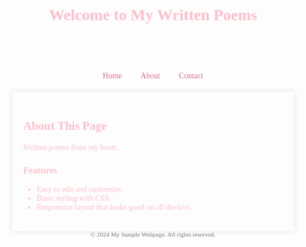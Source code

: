<!DOCTYPE html>
<html lang="en">
<head>
 <meta charset="UTF-8">
 <meta http-equiv="X-UA-Compatible" content="IE=edge">
 <meta name="viewport" content="width=device-width, initial-scale=1.0">
 <title>Poems</title>
 <style>
 body {
 font-family: Tahorma ;
 background-color: #ffe4e1
 margin: 0;
 padding: 20px;
 color: #ffc0cb;

 }
 header {
 background-color: #FFB6C1
 color: light pink;
 padding: 10px 0;
 text-align: center;

 }
 nav {
 margin: 20px 0;
 text-align: center;

 }
 nav a {
 text-decoration: none;
 color: #DB7093;
 margin: 0 15px;
 font-weight: Semi-Bold;

 }
 main {
 padding: 20px;
 background-color: #FFDAB9
 border-radius: 8px;
 box-shadow: 0 0 10px rgba(0, 0, 0, 0.1);

 }
 footer {
 text-align: center;

 margin-top: 20px;
 font-size: 0.8em;
 color: #777;
 }
 </style>
</head>
<body>

 <header>
 <h1>Welcome to My Written Poems</h1>
 </header>

 <nav>
 <a href="My written Poems">Home</a>
 <a href="A poems, I write when I'm sad">About</a>
 <a href="Rea Santillan">Contact</a>
 </nav>

 <main>
 <h2>About This Page</h2>
 <p>Written poems from my heart.<p>
 </p>  </p>
 
 <h3>Features</h3>
 <ul>
 <li>Easy to edit and customize.</li>
 <li>Basic styling with CSS.</li>
 <li>Responsive layout that looks good on all devices.</li>
 </ul>
 </main>

 <footer>
 &copy; 2024 My Sample Webpage. All rights reserved.
 </footer>
</body>
</html>
